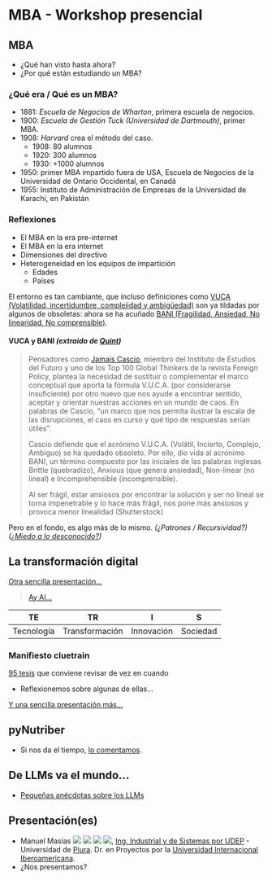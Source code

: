 # MBA - Workshop presencial

## MBA

- ¿Qué han visto hasta ahora?
- ¿Por qué están estudiando un MBA?

### ¿Qué era / Qué es un MBA?

- 1881: *Escuela de Negocios de Wharton*, primera escuela de negocios.
- 1900: *Escuela de Gestión Tuck (Universidad de Dartmouth)*, primer MBA.
- 1908: *Harvard* crea el método del caso.
    - 1908: 80 alumnos
    - 1920: 300 alumnos
    - 1930: +1000 alumnos
- 1950: primer MBA impartido fuera de USA, Escuela de Negocios de la Universidad de Ontario Occidental, en Canadá
- 1955:  Instituto de Administración de Empresas de la Universidad de Karachi, en Pakistán

### Reflexiones

- El MBA en la era pre-internet
- El MBA en la era internet
- Dimensiones del directivo
- Heterogeneidad en los equipos de impartición
    - Edades
    - Países

El entorno es tan cambiante, que incluso definiciones como [VUCA (Volatilidad, incertidumbre, complejidad y ambigüedad)](https://es.wikipedia.org/wiki/VUCA) son ya tildadas por algunos de obsoletas: ahora se ha acuñado [BANI (Fragilidad, Ansiedad, No linearidad, No comprensible)](https://www.quintgroup.com/es-es/insights/adios-vuca-bienvenido-bani/). 

#### VUCA y BANI *(extraido de [Quint](https://www.quintgroup.com/es-es/insights/adios-vuca-bienvenido-bani/))*

> Pensadores como [Jamais Cascio](https://es.wikipedia.org/wiki/Jamais_Cascio), miembro del Instituto de Estudios del Futuro y uno de los Top 100 Global Thinkers de la revista Foreign Policy, plantea la necesidad de sustituir o complementar el marco conceptual que aporta la fórmula V.U.C.A. (por considerarse insuficiente) por otro nuevo que nos ayude a encontrar sentido, aceptar y orientar nuestras acciones en un mundo de caos. En palabras de Cascio, “un marco que nos permita ilustrar la escala de las disrupciones, el caos en curso y qué tipo de respuestas serían útiles”. 
>
> Cascio defiende que el acrónimo V.U.C.A. (Volátil, Incierto, Complejo, Ambiguo) se ha quedado obsoleto. Por ello, dio vida al acrónimo BANI, un término compuesto por las iniciales de las palabras inglesas Brittle (quebradizo), Anxious (que genera ansiedad), Non-linear (no lineal) e Incomprehensible (incomprensible). 
>
> Al ser frágil, estar ansiosos por encontrar la solución y ser no lineal se torna impenetrable y lo hace más frágil, nos pone más ansiosos y provoca menor linealidad (Shutterstock)

Pero en el fondo, es algo más de lo mismo. *(¿Patrones / Recursividad?)* *([¿Miedo a lo desconocido?](https://docs.google.com/presentation/d/1O6AF3OdhmQ2Zd6KPyKDRTYZ39V2jJWZ6ZnulcDFyVKQ/edit?usp=sharing))*

## La transformación digital

[Otra sencilla presentación...](https://docs.google.com/presentation/d/1PxBcCihyPK1mwv9PErElJVNbQcRhRhwyPoZAv-U_Ees/edit?usp=sharing)

> [Ay AI...](https://github.com/mmasias/ai-prompts/blob/main/documentos/itinerarios/itinerarioCPICCR.md)

<div align=center>

|TE|TR|I|S|
|-|-|-|-|
|Tecnología|Transformación|Innovación|Sociedad|

</div>

### Manifiesto cluetrain

[95 tesis](https://web.archive.org/web/19990828010639/http://tremendo.com/cluetrain/) que conviene revisar de vez en cuando

- Reflexionemos sobre algunas de ellas...

[Y una sencilla presentación más...](https://docs.google.com/presentation/d/1qQXZE0g10PZHzisHxJbp32Dkxx9gktXhPHh3fNLmgDs/edit?usp=sharing)

## pyNutriber

- Si nos da el tiempo, [lo comentamos](https://docs.google.com/presentation/d/0B0tHzaS3tbKpLTlJREpFa2xXM0k/edit?usp=sharing&ouid=109884286478208474474&resourcekey=0-VIZ2KaCLuVfvuTRnbYFYAQ&rtpof=true&sd=true).

## De LLMs va el mundo...

- [Pequeñas anécdotas sobre los LLMs](https://github.com/mmasias/ai-prompts/tree/main?tab=readme-ov-file#peque%C3%B1as-an%C3%A9cdotas-sobre-la-ia)


## Presentación(es)

- Manuel Masías [![](https://img.shields.io/badge/--FFF?style=flat&logo=gmail&logoColor=black)](mailto:manuel@masiasweb.com) [![](https://img.shields.io/badge/--FFF?style=flat&logo=X&logoColor=black)](https://twitter.com/mmasias) [![](https://img.shields.io/badge/--FFF?style=flat&logo=GitHub&logoColor=black)](https://github.com/mmasias) [![](https://img.shields.io/badge/-In-FFF?style=flat)](https://www.linkedin.com/in/mmasias/), [Ing. Industrial y de Sistemas por UDEP](https://www.udep.edu.pe/ingenieria/carrera/ingenieria-industrial-y-de-sistemas/) - Universidad de [Piura](https://es.wikipedia.org/wiki/Piura). Dr. en Proyectos por la [Universidad Internacional Iberoamericana](https://www.unib.org/).
- ¿Nos presentamos?
